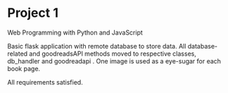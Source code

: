 # Project 1

Web Programming with Python and JavaScript

Basic flask application with remote database to store data.
All database-related and goodreadsAPI methods moved to respective classes, db_handler and goodreadapi .
One image is used as a eye-sugar for each book page. 

All requirements satisfied.